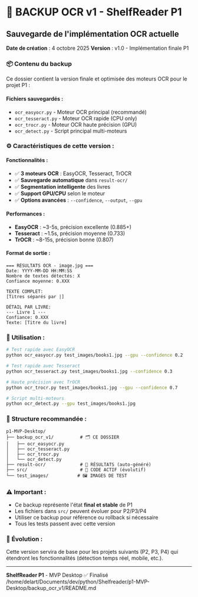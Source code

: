 # 📁 **BACKUP OCR v1 - ShelfReader P1**
## Sauvegarde de l'implémentation OCR actuelle

**Date de création** : 4 octobre 2025
**Version** : v1.0 - Implémentation finale P1

### 📦 **Contenu du backup**

Ce dossier contient la version finale et optimisée des moteurs OCR pour le projet P1 :

#### **Fichiers sauvegardés :**
- `ocr_easyocr.py` - Moteur OCR principal (recommandé)
- `ocr_tesseract.py` - Moteur OCR rapide (CPU only)
- `ocr_trocr.py` - Moteur OCR haute précision (GPU)
- `ocr_detect.py` - Script principal multi-moteurs

### ⚙️ **Caractéristiques de cette version :**

#### **Fonctionnalités :**
- ✅ **3 moteurs OCR** : EasyOCR, Tesseract, TrOCR
- ✅ **Sauvegarde automatique** dans `result-ocr/`
- ✅ **Segmentation intelligente** des livres
- ✅ **Support GPU/CPU** selon le moteur
- ✅ **Options avancées** : `--confidence`, `--output`, `--gpu`

#### **Performances :**
- **EasyOCR** : ~3-5s, précision excellente (0.885+)
- **Tesseract** : ~1.5s, précision moyenne (0.733)
- **TrOCR** : ~8-15s, précision bonne (0.807)

#### **Format de sortie :**
```
=== RÉSULTATS OCR - image.jpg ===
Date: YYYY-MM-DD HH:MM:SS
Nombre de textes détectés: X
Confiance moyenne: 0.XXX

TEXTE COMPLET:
[Titres séparés par |]

DÉTAIL PAR LIVRE:
--- Livre 1 ---
Confiance: 0.XXX
Texte: [Titre du livre]
```

### 🚀 **Utilisation :**

```bash
# Test rapide avec EasyOCR
python ocr_easyocr.py test_images/books1.jpg --gpu --confidence 0.2

# Test rapide avec Tesseract
python ocr_tesseract.py test_images/books1.jpg --confidence 0.3

# Haute précision avec TrOCR
python ocr_trocr.py test_images/books1.jpg --gpu --confidence 0.7

# Script multi-moteurs
python ocr_detect.py --gpu test_images/books1.jpg
```

### 📁 **Structure recommandée :**
```
p1-MVP-Desktop/
├── backup_ocr_v1/          # 🗂️ CE DOSSIER
│   ├── ocr_easyocr.py
│   ├── ocr_tesseract.py
│   ├── ocr_trocr.py
│   └── ocr_detect.py
├── result-ocr/             # 📁 RÉSULTATS (auto-généré)
├── src/                    # 🔄 CODE ACTIF (évolutif)
└── test_images/           # 🖼️ IMAGES DE TEST
```

### ⚠️ **Important :**
- Ce backup représente l'état **final et stable** de P1
- Les fichiers dans `src/` peuvent évoluer pour P2/P3/P4
- Utiliser ce backup pour référence ou rollback si nécessaire
- Tous les tests passent avec cette version

### 🔄 **Évolution :**
Cette version servira de base pour les projets suivants (P2, P3, P4) qui étendront les fonctionnalités (détection temps réel, mobile, etc.).

---
**ShelfReader P1** - MVP Desktop ✅ Finalisé</content>
<parameter name="filePath">/home/delart/Documents/dev/python/Shelfreader/p1-MVP-Desktop/backup_ocr_v1/README.md
